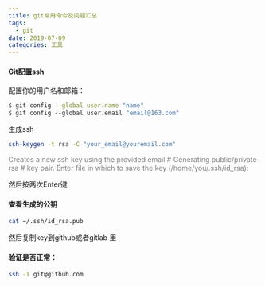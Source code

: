 ```yaml
---
title: git常用命令及问题汇总
tags: 
  - git
date: 2019-07-09
categories: 工具
---
```


#### Git配置ssh
配置你的用户名和邮箱：
``` bash
$ git config --global user.name "name"
$ git config --global user.email "email@163.com"
```
生成ssh

```bash
ssh-keygen -t rsa -C "your_email@youremail.com"
```
<label style="color:grey">
 Creates a new ssh key using the provided email # Generating public/private rsa # key pair.
Enter file in which to save the key (/home/you/.ssh/id_rsa):
</label>

然后按两次Enter键

#### 查看生成的公钥

```bash 
cat ~/.ssh/id_rsa.pub
```

然后复制key到github或者gitlab 里

#### 验证是否正常：
 ```bash 
 ssh -T git@github.com
```
